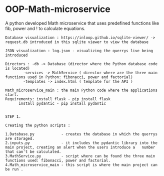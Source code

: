 # OOP-Math-microservice
A python developed Math microservice that uses predefined functions like fib, power and ! to calculate equations.



	Database visualization : https://inloop.github.io/sqlite-viewer/ -> request.db introduced in this sqlite viewer to view the database

	JSON visualization : log.json - visualizing the querrys live being introduced

	Directors : -db -> Database (director where the Python database code is located)
            -services -> MathService ( director where are the three main functions used in Python: fibonacci, power and factorial)
            -templates -> index.html ( template for the API )
	    
	Math_microservice_main : the main Python code where the applications start.
	Requirements: install flask - pip install flask
	      install pydantic - pip install pydantic


	STEP 1.
	
	Creating the python scripts :

	1.Database.py            - creates the database in which the querrys are storaged.
	2.inputs.py              - it includes the pydantic library into the main project, creating an alert when the users introduce a   number that can't be calculated.
	3.MathService.py         - script where can be found the three main functions used: fibonacci, power and factorial.
	4.Math_microservice_main - this script is where the main project can be run .
